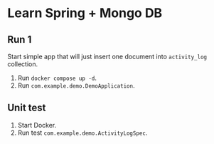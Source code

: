 # Learn Spring + Mongo DB

## Run 1

Start simple app that will just insert one document into `activity_log` collection.

1. Run `docker compose up -d`.
2. Run `com.example.demo.DemoApplication`.

## Unit test

1. Start Docker.
2. Run test `com.example.demo.ActivityLogSpec`.
